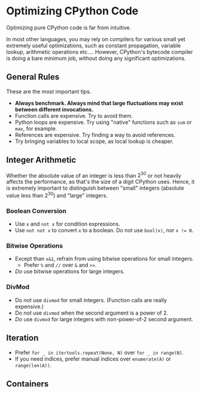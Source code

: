 # Optimizing CPython Code

Optimizing pure CPython code is far from intuitive.

In most other languages, you may rely on compilers for various small yet extremely useful optimizations, such as constant propagation, variable lookup, arithmetic operations etc.... However, CPython's bytecode compiler is doing a bare minimum job, without doing any significant optimizations.

## General Rules

These are the most important tips.

- **Always benchmark. Always mind that large fluctuations may exist between different invocations.**
- Function calls are expensive. Try to avoid them.
- Python loops are expensive. Try using "native" functions such as `sum` or `max`, for example.
- References are expensive. Try finding a way to avoid references.
- Try bringing variables to local scope, as local lookup is cheaper.

## Integer Arithmetic

Whether the absolute value of an integer is less than $2^{30}$ or not heavily affects the performance, as that's the size of a digit CPython uses. Hence, it is extremely important to distinguish between "small" integers (absolute value less than $2^{30}$) and "large" integers.

### Boolean Conversion

- Use `x` and `not x` for condition expressions.
- Use `not not x` to convert `x` to a boolean. Do not use `bool(x)`, nor `x != 0`.

### Bitwise Operations

- Except than `x&1`, refrain from using bitwise operations for small integers.
  - Prefer `%` and `//` over `&` and `>>`.
- *Do* use bitwise operations for large integers.

### DivMod

- Do *not* use `divmod` for small integers. (Function calls are really expensive.)
- Do *not* use `divmod` when the second argument is a power of 2.
- *Do* use `divmod` for large integers with non-power-of-2 second argument.

## Iteration

- Prefer `for _ in itertools.repeat(None, N)` over `for _ in range(N)`.
- If you need indices, prefer manual indices over `enumerate(A)` or `range(len(A))`.

## Containers
